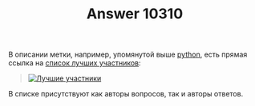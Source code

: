 ﻿---
title: "Answer 10310"
se.owner.user_id: 176217
se.owner.display_name: "αλεχολυτ"
se.owner.link: "https://ru.meta.stackoverflow.com/users/176217/%ce%b1%ce%bb%ce%b5%cf%87%ce%bf%ce%bb%cf%85%cf%84"
se.answer_id: 10310
se.question_id: 10280
se.post_type: answer
se.is_accepted: True
---
<p>В описании метки, например, упомянутой выше <a href="https://ru.stackoverflow.com/questions/tagged/python" class="post-tag" title="показать вопросы с меткой [python]" rel="tag">python</a>, есть прямая ссылка на <a href="https://ru.stackoverflow.com/tags/python/topusers">список лучших участников</a>:</p>

<blockquote>
  <p><a href="https://i.stack.imgur.com/pBvPt.png" rel="nofollow noreferrer"><img src="https://i.stack.imgur.com/pBvPt.png" alt="Лучшие участники"></a></p>
</blockquote>

<p>В списке присутствуют как авторы вопросов, так и авторы ответов.</p>
